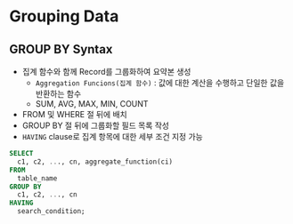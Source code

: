# Grouping Data

## GROUP BY Syntax

- 집계 함수와 함께 Record를 그룹화하여 요약본 생성
  - `Aggregation Funcions(집계 함수)` : 값에 대한 계산을 수행하고 단일한 값을 반환하는 함수
  - SUM, AVG, MAX, MIN, COUNT
- FROM 및 WHERE 절 뒤에 배치
- GROUP BY 절 뒤에 그룹화할 필드 목록 작성
- `HAVING` clause로 집계 항목에 대한 세부 조건 지정 가능

```sql
SELECT
  c1, c2, ..., cn, aggregate_function(ci)
FROM
  table_name
GROUP BY
  c1, c2, ..., cn
HAVING
  search_condition;
```
